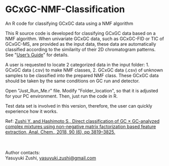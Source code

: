 # GCxGC-NMF-Classification
An R code for classifying GCxGC data using a NMF algorithm

This R source code is developed for classifying GCxGC data based on a NMF algorithm. When univariate GCxGC data, such as GCxGC-FID or TIC of GCxGC-MS, are provided as the input data, these data are automatically classified according to the similarity of their 2D chromatogram patterns. See "<a href="">User’s Guide</a>" for details.

A user is requested to locate 2 categorized data in the input folder: 1. GCxGC data (.csv) to make NMF classes, 2. GCxGC data (.csv) of unknown samples to be classified into the prepared NMF class.
These GCxGC data should be taken by the same conditions on GC run and detector.


Open "Just_Run_Me.r" file. 
Modify "Folder_location", so that it is adjusted for your PC environment.
Then, just run the code in R.


Test data set is involved in this version, therefore, the user can quickly experience how it works.


Ref: <a href="https://pubs.acs.org/doi/10.1021/acs.analchem.7b04313">Zushi Y. and Hashimoto S., Direct classification of GC × GC-analyzed complex mixtures using non-negative matrix factorization based feature extraction, Anal. Chem., 2018, 90 (6), pp 3819–3825.</a>

<br><br> Author contacts:
<br>Yasuyuki Zushi, yasuyuki.zushi@gmail.com
